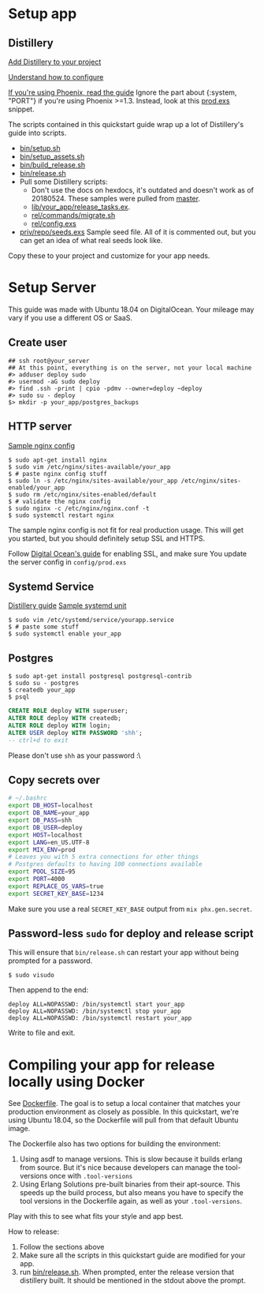 # Setup app

## Distillery

[Add Distillery to your project](https://hexdocs.pm/distillery/getting-started.html)

[Understand how to configure](https://hexdocs.pm/distillery/runtime-configuration.html)

[If you're using Phoenix, read the guide](https://hexdocs.pm/distillery/use-with-phoenix.html)
Ignore the part about {:system, "PORT"} if you're using Phoenix >=1.3.
Instead, look at this [prod.exs](config/prod.exs) snippet.

The scripts contained in this quickstart guide wrap up a lot of
Distillery's guide into scripts.

- [bin/setup.sh](./bin/setup.sh)
- [bin/setup_assets.sh](./bin/setup_assets.sh)
- [bin/build_release.sh](./bin/build_release.sh)
- [bin/release.sh](./bin/release.sh)
- Pull some Distillery scripts:
  - Don't use the docs on hexdocs, it's outdated and doesn't work as
      of 20180524. These samples were pulled from
      [master](https://github.com/bitwalker/distillery/blob/fa6777fdc0c61aa8fcad54ffaabbb6829dd4fb38/docs/guides/running_migrations.md).
  - [lib/your_app/release_tasks.ex](./lib/your_app/release_tasks.ex).
  - [rel/commands/migrate.sh](./rel/commands/migrate.sh)
  - [rel/config.exs](./rel/config.exs)
- [priv/repo/seeds.exs](./priv/repo/seeds.exs) Sample seed file. All of
    it is commented out, but you can get an idea of what real seeds look
    like.

Copy these to your project and customize for your app needs.

# Setup Server

This guide was made with Ubuntu 18.04 on DigitalOcean. Your mileage may
vary if you use a different OS or SaaS.

## Create user

```shell
## ssh root@your_server
## At this point, everything is on the server, not your local machine
#> adduser deploy sudo
#> usermod -aG sudo deploy
#> find .ssh -print | cpio -pdmv --owner=deploy ~deploy
#> sudo su - deploy
$> mkdir -p your_app/postgres_backups
```

## HTTP server

[Sample nginx config](./nginx-config)

```shell
$ sudo apt-get install nginx
$ sudo vim /etc/nginx/sites-available/your_app
$ # paste nginx config stuff
$ sudo ln -s /etc/nginx/sites-available/your_app /etc/nginx/sites-enabled/your_app
$ sudo rm /etc/nginx/sites-enabled/default
$ # validate the nginx config
$ sudo nginx -c /etc/nginx/nginx.conf -t
$ sudo systemctl restart nginx
```

The sample nginx config is not fit for real production usage. This will
get you started, but you should definitely setup SSL and HTTPS.

Follow [Digital Ocean's guide] for enabling SSL, and make sure You
update the server config in `config/prod.exs`

[Digital Ocean's guide]: https://www.digitalocean.com/community/tutorials/how-to-secure-nginx-with-let-s-encrypt-on-ubuntu-18-04

## Systemd Service

[Distillery guide](https://hexdocs.pm/distillery/use-with-systemd.html)
[Sample systemd unit](./systemd.service)

```shell
$ sudo vim /etc/systemd/service/yourapp.service
$ # paste some stuff
$ sudo systemctl enable your_app
```

## Postgres

```shell
$ sudo apt-get install postgresql postgresql-contrib
$ sudo su - postgres
$ createdb your_app
$ psql
```

```sql
CREATE ROLE deploy WITH superuser;
ALTER ROLE deploy WITH createdb;
ALTER ROLE deploy WITH login;
ALTER USER deploy WITH PASSWORD 'shh';
-- ctrl+d to exit
```

Please don't use `shh` as your password :\

## Copy secrets over

```bash
# ~/.bashrc
export DB_HOST=localhost
export DB_NAME=your_app
export DB_PASS=shh
export DB_USER=deploy
export HOST=localhost
export LANG=en_US.UTF-8
export MIX_ENV=prod
# Leaves you with 5 extra connections for other things
# Postgres defaults to having 100 connections available
export POOL_SIZE=95
export PORT=4000
export REPLACE_OS_VARS=true
export SECRET_KEY_BASE=1234
```

Make sure you use a real `SECRET_KEY_BASE` output from `mix
phx.gen.secret`.

## Password-less `sudo` for deploy and release script

This will ensure that `bin/release.sh` can restart your app without
being prompted for a password.

```shell
$ sudo visudo
```

Then append to the end:

```
deploy ALL=NOPASSWD: /bin/systemctl start your_app
deploy ALL=NOPASSWD: /bin/systemctl stop your_app
deploy ALL=NOPASSWD: /bin/systemctl restart your_app
```

Write to file and exit.

# Compiling your app for release locally using Docker

See [Dockerfile](./Dockerfile). The goal is to setup a local container
that matches your production environment as closely as possible. In this
quickstart, we're using Ubuntu 18.04, so the Dockerfile will pull from
that default Ubuntu image.

The Dockerfile also has two options for building the environment:

1. Using asdf to manage versions. This is slow because it builds erlang
   from source. But it's nice because developers can manage the
   tool-versions once with `.tool-versions`
1. Using Erlang Solutions pre-built binaries from their apt-source. This
   speeds up the build process, but also means you have to specify the
   tool versions in the Dockerfile again, as well as your
   `.tool-versions`.

Play with this to see what fits your style and app best.

How to release:

1. Follow the sections above
1. Make sure all the scripts in this quickstart guide are modified for
   your app.
1. run [bin/release.sh](./bin/release.sh). When prompted, enter the
   release version that distillery built. It should be mentioned in the
   stdout above the prompt.
